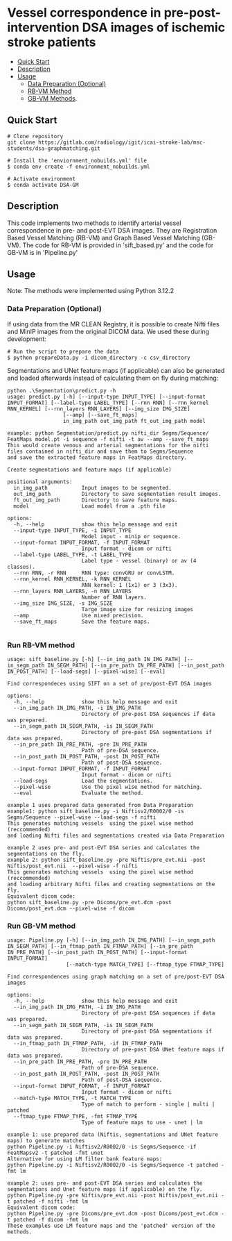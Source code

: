 # Vessel correspondence in pre-post-intervention DSA images of ischemic stroke patients

- [Quick Start](https://gitlab.com/radiology/igit/icai-stroke-lab/msc-students/dsa-graphmatching#quick-start)
- [Description](https://gitlab.com/radiology/igit/icai-stroke-lab/msc-students/dsa-graphmatching#description)
- [Usage](https://gitlab.com/radiology/igit/icai-stroke-lab/msc-students/dsa-graphmatching#usage)
  - [Data Preparation (Optional)](https://gitlab.com/radiology/igit/icai-stroke-lab/msc-students/dsa-graphmatching#data-preparation)
  - [RB-VM Method](https://gitlab.com/radiology/igit/icai-stroke-lab/msc-students/dsa-graphmatching#run-rb-vm-method)
  - [GB-VM Methods](https://gitlab.com/radiology/igit/icai-stroke-lab/msc-students/dsa-graphmatching#run-gb-vm-methods).

## Quick Start
```
# Clone repository
git clone https://gitlab.com/radiology/igit/icai-stroke-lab/msc-students/dsa-graphmatching.git

# Install the 'enviornment_nobuilds.yml' file
$ conda env create -f environment_nobuilds.yml

# Activate environment
$ conda activate DSA-GM
```

## Description
This code implements two methods to identify arterial vessel correspondence in pre- and post-EVT DSA images. 
They are Registration Based Vessel Matching (RB-VM) and Graph Based Vessel Matching (GB-VM).
The code for RB-VM is provided in 'sift_based.py' and the code for GB-VM is in 'Pipeline.py'

## Usage
Note: The methods were implemented using Python 3.12.2

### Data Preparation (Optional)
If using data from the MR CLEAN Registry, it is possible to create Nifti files and MinIP images from the
original DICOM data. We used these during development:

```
# Run the script to prepare the data
$ python prepareData.py -i dicom_directory -c csv_directory
```

Segmentations and UNet feature maps (if applicable) can also be generated and loaded afterwards
instead of calculating them on fly during matching:

```
python .\Segmentation\predict.py -h
usage: predict.py [-h] [--input-type INPUT_TYPE] [--input-format INPUT_FORMAT] [--label-type LABEL_TYPE] [--rnn RNN] [--rnn_kernel RNN_KERNEL] [--rnn_layers RNN_LAYERS] [--img_size IMG_SIZE]
                  [--amp] [--save_ft_maps]
                  in_img_path out_img_path ft_out_img_path model

example: python Segmentation/predict.py nifti_dir Segms/Sequence/ FeatMaps model.pt -i sequence -f nifti -t av --amp --save_ft_maps
This would create venous and arterial segmentations for the nifti files contained in nifti_dir and save them to Segms/Sequence
and save the extracted feature maps in FeatMaps directory.

Create segmentations and feature maps (if applicable)

positional arguments:
  in_img_path           Input images to be segmented.
  out_img_path          Directory to save segmentation result images.
  ft_out_img_path       Directory to save feature maps.
  model                 Load model from a .pth file

options:
  -h, --help            show this help message and exit
  --input-type INPUT_TYPE, -i INPUT_TYPE
                        Model input - minip or sequence.
  --input-format INPUT_FORMAT, -f INPUT_FORMAT
                        Input format - dicom or nifti
  --label-type LABEL_TYPE, -t LABEL_TYPE
                        Label type - vessel (binary) or av (4 classes).
  --rnn RNN, -r RNN     RNN type: convGRU or convLSTM.
  --rnn_kernel RNN_KERNEL, -k RNN_KERNEL
                        RNN kernel: 1 (1x1) or 3 (3x3).
  --rnn_layers RNN_LAYERS, -n RNN_LAYERS
                        Number of RNN layers.
  --img_size IMG_SIZE, -s IMG_SIZE
                        Targe image size for resizing images
  --amp                 Use mixed precision.
  --save_ft_maps        Save the feature maps.


```


### Run RB-VM method
```
usage: sift_baseline.py [-h] [--in_img_path IN_IMG_PATH] [--in_segm_path IN_SEGM_PATH] [--in_pre_path IN_PRE_PATH] [--in_post_path IN_POST_PATH] [--load-segs] [--pixel-wise] [--eval]

Find correspondeces using SIFT on a set of pre/post-EVT DSA images

options:
  -h, --help            show this help message and exit
  --in_img_path IN_IMG_PATH, -i IN_IMG_PATH
                        Directory of pre-post DSA sequences if data was prepared.
  --in_segm_path IN_SEGM_PATH, -is IN_SEGM_PATH
                        Directory of pre-post DSA segmentations if data was prepared.
  --in_pre_path IN_PRE_PATH, -pre IN_PRE_PATH
                        Path of pre-DSA sequence.
  --in_post_path IN_POST_PATH, -post IN_POST_PATH
                        Path of post-DSA sequence.
  --input-format INPUT_FORMAT, -f INPUT_FORMAT
                        Input format - dicom or nifti
  --load-segs           Load the segmentations.
  --pixel-wise          Use the pixel wise method for matching.
  --eval                Evaluate the method.

example 1 uses prepared data generated from Data Preparation
example1: python sift_baseline.py -i Niftisv2/R0002/0 -is Segms/Sequence --pixel-wise --load-segs -f nifti
This generates matching vessels  using the pixel wise method (reccommended)
and loading Nifti files and segmentations created via Data Preparation

example 2 uses pre- and post-EVT DSA series and calculates the segmentations on the fly.
example 2: python sift_baseline.py -pre Niftis/pre_evt.nii -post Niftis/post_evt.nii  --pixel-wise -f nifti
This generates matching vessels  using the pixel wise method (reccommended)
and loading arbitrary Nifti files and creating segmentations on the fly.
Equivalent dicom code:
python sift_baseline.py -pre Dicoms/pre_evt.dcm -post Dicoms/post_evt.dcm --pixel-wise -f dicom

```

### Run GB-VM method
```
usage: Pipeline.py [-h] [--in_img_path IN_IMG_PATH] [--in_segm_path IN_SEGM_PATH] [--in_ftmap_path IN_FTMAP_PATH] [--in_pre_path IN_PRE_PATH] [--in_post_path IN_POST_PATH] [--input-format INPUT_FORMAT]
                   [--match-type MATCH_TYPE] [--ftmap_type FTMAP_TYPE]

Find correspondences using graph matching on a set of pre/post-EVT DSA images

options:
  -h, --help            show this help message and exit
  --in_img_path IN_IMG_PATH, -i IN_IMG_PATH
                        Directory of pre-post DSA sequences if data was prepared.
  --in_segm_path IN_SEGM_PATH, -is IN_SEGM_PATH
                        Directory of pre-post DSA segmentations if data was prepared.
  --in_ftmap_path IN_FTMAP_PATH, -if IN_FTMAP_PATH
                        Directory of pre-post DSA UNet feature maps if data was prepared.
  --in_pre_path IN_PRE_PATH, -pre IN_PRE_PATH
                        Path of pre-DSA sequence.
  --in_post_path IN_POST_PATH, -post IN_POST_PATH
                        Path of post-DSA sequence.
  --input-format INPUT_FORMAT, -f INPUT_FORMAT
                        Input format - dicom or nifti
  --match-type MATCH_TYPE, -t MATCH_TYPE
                        Type of match to perform - single | multi | patched
  --ftmap_type FTMAP_TYPE, -fmt FTMAP_TYPE
                        Type of feature maps to use - unet | lm

example 1: use prepared data (Niftis, segmentations and UNet feature maps) to generate matches
python Pipeline.py -i Niftisv2/R0002/0 -is Segms/Sequence -if FeatMapsv2 -t patched -fmt unet
Alternative for using LM filter bank feature maps:
python Pipeline.py -i Niftisv2/R0002/0 -is Segms/Sequence -t patched -fmt lm

example 2: uses pre- and post-EVT DSA series and calculates the segmentations and Unet feature maps (if applicable) on the fly.
python Pipeline.py -pre Niftis/pre_evt.nii -post Niftis/post_evt.nii -t patched -f nifti -fmt lm
Equivalent dicom code:
python Pipeline.py -pre Dicoms/pre_evt.dcm -post Dicoms/post_evt.dcm -t patched -f dicom -fmt lm
These examples use LM feature maps and the 'patched' version of the methods.

```
